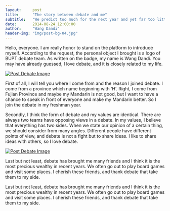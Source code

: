 ```yaml
---
layout:     post
title:      "The story between debate and me"
subtitle:   "We predict too much for the next year and yet far too little for the next ten."
date:       2014-08-24 12:00:00
author:     "Wang Dandi"
header-img: "img/post-bg-04.jpg"
---
```


<p>Hello, everyone. I am really honor to stand on the platform to introduce myself. According to the request, the personal object I brought is a logo of BUPT debate team. As written on the badge, my name is Wang Dandi. You may have already guessed, I love debate, and it is closely related to my life.</p>

<a href="#">
    <img src="{{ site.baseurl }}/img/post-debate-image1.jpg" alt="Post Debate Image">
</a>

<p>First of all, I will tell you where I come from and the reason l joined debate. I come from a province which name beginning with ‘H’. Right, I come from Fujian Province and maybe my Mandarin is not good, but I want to have a chance to speak in front of everyone and make my Mandarin better. So I join the debate in my freshman year.</p>

<p>Secondly, I think the form of debate and my values are identical. There are always two teams have opposing views in a debate. In my values, I believe that everything has two sides. When we state our opinion of a certain thing, we should consider from many angles. Different people have different points of view, and debate is not a fight but to share ideas. I like to share ideas with others, so I love debate.</p>

<a href="#">
    <img src="{{ site.baseurl }}/img/post-debate-image2.jpg" alt="Post Debate Image">
</a>

<p>Last but not least, debate has brought me many friends and I think it is the most precious wealthy in recent years. We often go out to play board games and visit some places. I cherish these friends, and thank debate that take them to my side.</p>

<p>Last but not least, debate has brought me many friends and I think it is the most precious wealthy in recent years. We often go out to play board games and visit some places. I cherish these friends, and thank debate that take them to my side.</p>

